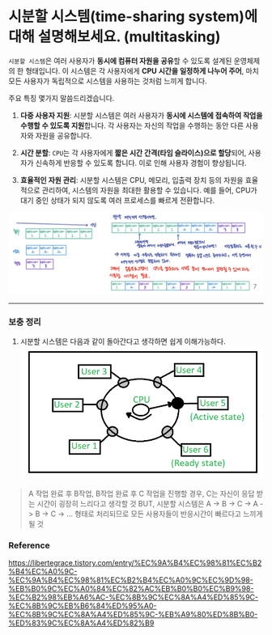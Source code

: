 # 시분할 시스템(time-sharing system)에 대해 설명해보세요. (multitasking)

`시분할 시스템`은 여러 사용자가 **동시에 컴퓨터 자원을 공유**할 수 있도록 설계된 운영체제의 한 형태입니다.
이 시스템은 각 사용자에게 **CPU 시간을 일정하게 나누어 주어**, 마치 모든 사용자가 독립적으로 시스템을 사용하는 것처럼 느끼게 합니다.

주요 특징 몇가지 말씀드리겠습니다.

1. **다중 사용자 지원**: 시분할 시스템은 여러 사용자가 **동시에 시스템에 접속하여 작업을 수행할 수 있도록 지원**합니다. 각 사용자는 자신의 작업을 수행하는 동안 다른 사용자와 자원을 공유합니다.

2. **시간 분할**: `CPU`는 각 사용자에게 **짧은 시간 간격(타임 슬라이스)으로 할당**되어, 사용자가 신속하게 반응할 수 있도록 합니다. 이로 인해 사용자 경험이 향상됩니다.

3. **효율적인 자원 관리**: 시분할 시스템은 CPU, 메모리, 입출력 장치 등의 자원을 효율적으로 관리하여, 시스템의 자원을 최대한 활용할 수 있습니다. 예를 들어, CPU가 대기 중인 상태가 되지 않도록 여러 프로세스를 빠르게 전환합니다.

![img.png](시분할시스템.png)
___

### 보충 정리
1. 시분할 시스템은 다음과 같이 돌아간다고 생각하면 쉽게 이해가능하다.
![img.png](시분할.png)
> A 작업 완료 후 B작업, B작업 완료 후 C 작업을 진행할 경우, C는 자신이 응답 받는 시간이 굉장히 느리다고 생각할 것
  BUT, 시분할 시스템은 A -> B -> C -> A -> B -> C -> ... 형태로 처리되므로
  모든 사용자들이 반응시간이 빠르다고 느끼게 될 것

### Reference
https://libertegrace.tistory.com/entry/%EC%9A%B4%EC%98%81%EC%B2%B4%EC%A0%9C-%EC%9A%B4%EC%98%81%EC%B2%B4%EC%A0%9C%EC%9D%98-%EB%B0%9C%EC%A0%84%EC%82%AC%EB%B0%B0%EC%B9%98-%EC%B2%98%EB%A6%AC-%EC%8B%9C%EC%8A%A4%ED%85%9C-%EC%8B%9C%EB%B6%84%ED%95%A0-%EC%8B%9C%EC%8A%A4%ED%85%9C-%EB%A9%80%ED%8B%B0-%ED%83%9C%EC%8A%A4%ED%82%B9

